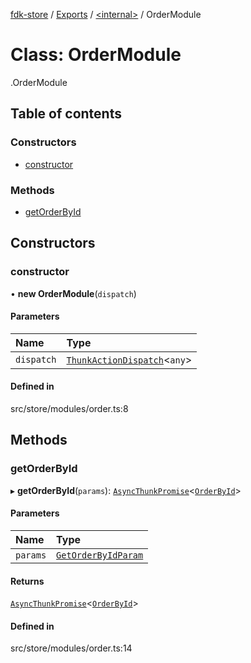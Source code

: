 [fdk-store](../README.md) / [Exports](../modules.md) / [<internal\>](../modules/internal_.md) / OrderModule

# Class: OrderModule

[<internal>](../modules/internal_.md).OrderModule

## Table of contents

### Constructors

- [constructor](internal_.OrderModule.md#constructor)

### Methods

- [getOrderById](internal_.OrderModule.md#getorderbyid)

## Constructors

### constructor

• **new OrderModule**(`dispatch`)

#### Parameters

| Name | Type |
| :------ | :------ |
| `dispatch` | [`ThunkActionDispatch`](../modules/internal_.md#thunkactiondispatch)<`any`\> |

#### Defined in

src/store/modules/order.ts:8

## Methods

### getOrderById

▸ **getOrderById**(`params`): [`AsyncThunkPromise`](../modules/internal_.md#asyncthunkpromise)<[`OrderById`](../modules/internal_.md#orderbyid)\>

#### Parameters

| Name | Type |
| :------ | :------ |
| `params` | [`GetOrderByIdParam`](../modules/internal_.md#getorderbyidparam) |

#### Returns

[`AsyncThunkPromise`](../modules/internal_.md#asyncthunkpromise)<[`OrderById`](../modules/internal_.md#orderbyid)\>

#### Defined in

src/store/modules/order.ts:14

